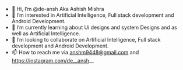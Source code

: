 - 👋 Hi, I’m @de-ansh Aka Ashish Mishra
- 👀 I’m interested in Artificial Intelligence, Full stack development and Android Development.
- 🌱 I’m currently learning about Ui designs and system Designs and as well as Artificial Intelligence.
- 💞️ I’m looking to collaborate on  Artificial Intelligence, Full stack development and Android Development.
- 📫 How to reach me via anshm9448@gmail.com and https://instagram.com/de__ansh__

